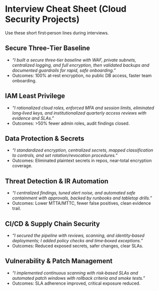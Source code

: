 # Interview Cheat Sheet (Cloud Security Projects)

Use these short first‑person lines during interviews.

## Secure Three‑Tier Baseline
- *“I built a secure three‑tier baseline with WAF, private subnets, centralized logging, and full encryption, then validated backups and documented guardrails for rapid, safe onboarding.”*
- Outcomes: 100% at‑rest encryption, no public DB access, faster team onboarding.

## IAM Least Privilege
- *“I rationalized cloud roles, enforced MFA and session limits, eliminated long‑lived keys, and institutionalized quarterly access reviews with evidence and SLAs.”*
- Outcomes: >50% fewer admin roles, audit findings closed.

## Data Protection & Secrets
- *“I standardized encryption, centralized secrets, mapped classification to controls, and set rotation/revocation procedures.”*
- Outcomes: Eliminated plaintext secrets in repos, near‑total encryption coverage.

## Threat Detection & IR Automation
- *“I centralized findings, tuned alert noise, and automated safe containment with approvals, backed by runbooks and tabletop drills.”*
- Outcomes: Lower MTTA/MTTC, fewer false positives, clean evidence trail.

## CI/CD & Supply Chain Security
- *“I secured the pipeline with reviews, scanning, and identity‑based deployments; I added policy checks and time‑boxed exceptions.”*
- Outcomes: Reduced exposed secrets, safer changes, clear SLAs.

## Vulnerability & Patch Management
- *“I implemented continuous scanning with risk‑based SLAs and automated patch windows with rollback criteria and smoke tests.”*
- Outcomes: SLA adherence improved, critical exposure reduced.
